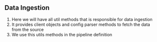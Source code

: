 ## Data Ingestion

1. Here we will have all util methods that is responsible for data ingestion
2. It provides client objects and config parser methods to fetch the data from the source
3. We use this utils methods in the pipeline definition